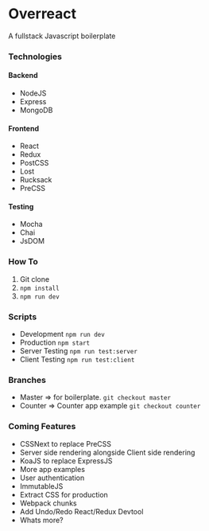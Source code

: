 # Overreact
A fullstack Javascript boilerplate

### Technologies
#### Backend
* NodeJS
* Express
* MongoDB

#### Frontend
* React
* Redux
* PostCSS
* Lost
* Rucksack
* PreCSS

#### Testing
* Mocha
* Chai
* JsDOM

### How To
1. Git clone
2. `npm install`
3. `npm run dev`

### Scripts
* Development `npm run dev`
* Production `npm start`
* Server Testing `npm run test:server`
* Client Testing `npm run test:client`

### Branches
* Master => for boilerplate. `git checkout master`
* Counter => Counter app example `git checkout counter`

### Coming Features
* CSSNext to replace PreCSS
* Server side rendering alongside Client side rendering
* KoaJS to replace ExpressJS
* More app examples
* User authentication
* ImmutableJS
* Extract CSS for production
* Webpack chunks
* Add Undo/Redo React/Redux Devtool
* Whats more?
